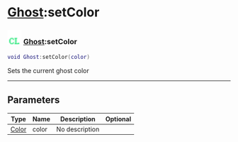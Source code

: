 # [Ghost](../ghost/README.md):setColor

### <img src="../../.gitbook/assets/client.png" width="32" height="32" /> [Ghost](../ghost/README.md):setColor

```lua
void Ghost:setColor(color)
```

Sets the current ghost color<br>

-----------------
## Parameters

| Type   | Name | Description | Optional |
| ------ | ---- | ----------- | -------: |
| [Color](../color/README.md) | color | No description |  |
